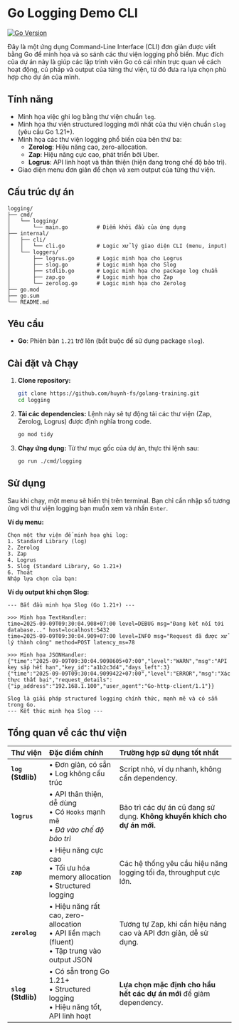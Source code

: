 # Go Logging Demo CLI

[![Go Version](https://img.shields.io/badge/Go-1.21%2B-blue.svg)](https://go.dev/)

Đây là một ứng dụng Command-Line Interface (CLI) đơn giản được viết bằng Go để minh họa và so sánh các thư viện logging phổ biến. Mục đích của dự án này là giúp các lập trình viên Go có cái nhìn trực quan về cách hoạt động, cú pháp và output của từng thư viện, từ đó đưa ra lựa chọn phù hợp cho dự án của mình.

## Tính năng

- Minh họa việc ghi log bằng thư viện chuẩn `log`.
- Minh họa thư viện structured logging mới nhất của thư viện chuẩn `slog` (yêu cầu Go 1.21+).
- Minh họa các thư viện logging phổ biến của bên thứ ba:
    - **Zerolog**: Hiệu năng cao, zero-allocation.
    - **Zap**: Hiệu năng cực cao, phát triển bởi Uber.
    - **Logrus**: API linh hoạt và thân thiện (hiện đang trong chế độ bảo trì).
- Giao diện menu đơn giản để chọn và xem output của từng thư viện.

## Cấu trúc dự án

```
logging/
├── cmd/
│   └── logging/
│       └── main.go         # Điểm khởi đầu của ứng dụng
├── internal/
│   ├── cli/
│   │   └── cli.go          # Logic xử lý giao diện CLI (menu, input)
│   └── loggers/
│       ├── logrus.go       # Logic minh họa cho Logrus
│       ├── slog.go         # Logic minh họa cho Slog
│       ├── stdlib.go       # Logic minh họa cho package log chuẩn
│       ├── zap.go          # Logic minh họa cho Zap
│       └── zerolog.go      # Logic minh họa cho Zerolog
├── go.mod
├── go.sum
└── README.md
```

## Yêu cầu

- **Go**: Phiên bản `1.21` trở lên (bắt buộc để sử dụng package `slog`).

## Cài đặt và Chạy

1.  **Clone repository:**
    ```bash
    git clone https://github.com/huynh-fs/golang-training.git
    cd logging
    ```

2.  **Tải các dependencies:**
    Lệnh này sẽ tự động tải các thư viện (Zap, Zerolog, Logrus) được định nghĩa trong code.
    ```bash
    go mod tidy
    ```

3.  **Chạy ứng dụng:**
    Từ thư mục gốc của dự án, thực thi lệnh sau:
    ```bash
    go run ./cmd/logging
    ```

## Sử dụng

Sau khi chạy, một menu sẽ hiển thị trên terminal. Bạn chỉ cần nhập số tương ứng với thư viện logging bạn muốn xem và nhấn `Enter`.

**Ví dụ menu:**
```text
Chọn một thư viện để minh họa ghi log:
1. Standard Library (log)
2. Zerolog
3. Zap
4. Logrus
5. Slog (Standard Library, Go 1.21+)
6. Thoát
Nhập lựa chọn của bạn:
```

**Ví dụ output khi chọn Slog:**
```text
--- Bắt đầu minh họa Slog (Go 1.21+) ---

>>> Minh họa TextHandler:
time=2025-09-09T09:30:04.908+07:00 level=DEBUG msg="Đang kết nối tới database..." host=localhost:5432
time=2025-09-09T09:30:04.909+07:00 level=INFO msg="Request đã được xử lý thành công" method=POST latency_ms=78

>>> Minh họa JSONHandler:
{"time":"2025-09-09T09:30:04.9098605+07:00","level":"WARN","msg":"API key sắp hết hạn","key_id":"a1b2c3d4","days_left":3}
{"time":"2025-09-09T09:30:04.9099422+07:00","level":"ERROR","msg":"Xác thực thất bại","request_details":{"ip_address":"192.168.1.100","user_agent":"Go-http-client/1.1"}}

Slog là giải pháp structured logging chính thức, mạnh mẽ và có sẵn trong Go.
--- Kết thúc minh họa Slog ---
```

## Tổng quan về các thư viện

| Thư viện | Đặc điểm chính | Trường hợp sử dụng tốt nhất |
| :--- | :--- | :--- |
| **`log` (Stdlib)** | • Đơn giản, có sẵn<br>• Log không cấu trúc | Script nhỏ, ví dụ nhanh, không cần dependency. |
| **`logrus`** | • API thân thiện, dễ dùng<br>• Có `Hooks` mạnh mẽ<br>• *Đã vào chế độ bảo trì* | Bảo trì các dự án cũ đang sử dụng. **Không khuyến khích cho dự án mới.** |
| **`zap`** | • Hiệu năng cực cao<br>• Tối ưu hóa memory allocation<br>• Structured logging | Các hệ thống yêu cầu hiệu năng logging tối đa, throughput cực lớn. |
| **`zerolog`** | • Hiệu năng rất cao, zero-allocation<br>• API liền mạch (fluent)<br>• Tập trung vào output JSON | Tương tự Zap, khi cần hiệu năng cao và API đơn giản, dễ sử dụng. |
| **`slog` (Stdlib)** | • Có sẵn trong Go 1.21+<br>• Structured logging<br>• Hiệu năng tốt, API linh hoạt | **Lựa chọn mặc định cho hầu hết các dự án mới** để giảm dependency. |